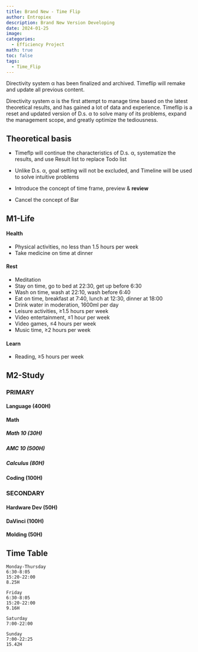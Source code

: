 ```yaml
---
title: Brand New - Time Flip
author: Entropiex
description: Brand New Version Developing
date: 2024-01-25
image: 
categories:
  - Efficiency Project
math: true
toc: false
tags:
  - Time_Flip
---
```

Directivity system α has been finalized and archived. Timeflip will remake and update all previous content.

Directivity system α is the first attempt to manage time based on the latest theoretical results, and has gained a lot of data and experience. Timeflip is a reset and updated version of D.s. α to solve many of its problems, expand the management scope, and greatly optimize the tediousness.
## Theoretical basis

- Timeflp will continue the characteristics of D.s. α, systematize the results, and use Result list to replace Todo list

- Unlike D.s. α, goal setting will not be excluded, and Timeline will be used to solve intuitive problems

- Introduce the concept of time frame, preview & **review**
- Cancel the concept of Bar

## M1-Life
#### Health

- Physical activities, no less than 1.5 hours per week
- Take medicine on time at dinner
#### Rest

- Meditation
- Stay on time, go to bed at 22:30, get up before 6:30
- Wash on time, wash at 22:10, wash before 6:40
- Eat on time, breakfast at 7:40, lunch at 12:30, dinner at 18:00
- Drink water in moderation, 1600ml per day
- Leisure activities, ≥1.5 hours per week
- Video entertainment, ≤1 hour per week
- Video games, ≤4 hours per week
- Music time, ≥2 hours per week
#### Learn
- Reading, ≥5 hours per week
## M2-Study

### PRIMARY
#### Language (400H)
#### Math
##### Math 10 (30H)

##### AMC 10 (500H)

##### Calculus (80H)

#### Coding (100H)

### SECONDARY
#### Hardware Dev (50H)

#### DaVinci (100H)

#### Molding (50H)

## Time Table

	Monday-Thursday
	6:30-8:05
	15:20-22:00
	8.25H

	Friday
	6:30-8:05
	15:20-22:00
	9.16H

	Saturday
	7:00-22:00

	Sunday
	7:00-22:25
	15.42H